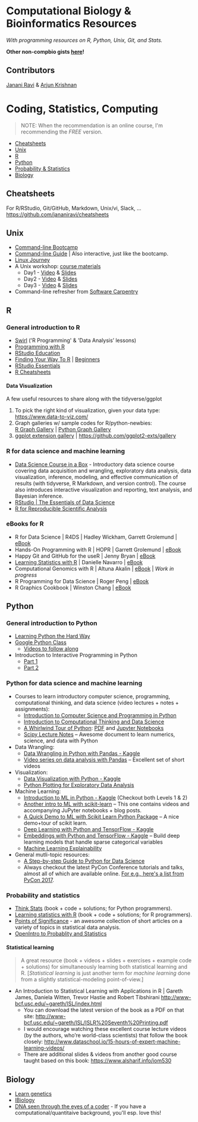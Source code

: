 # Computational Biology & Bioinformatics Resources
_With programming resources on R, Python, Unix, Git, and Stats._

**Other non-compbio gists [here](https://gist.github.com/jananiravi)!**

## Contributors
[Janani Ravi](https://github.com/jananiravi) & [Arjun Krishnan](https://github.com/krishnanlab)

# Coding, Statistics, Computing

> NOTE: When the recommendation is an online course, I'm recommending the *FREE* version.

* [Cheatsheets](#cheatsheets)
* [Unix](#unix)
* [R](#r)
* [Python](#python)
* [Probability & Statistics](#probability-and-statisitcs)
* [Biology](#biology)

## Cheatsheets
For R/RStudio, Git/GitHub, Markdown, Unix/vi, Slack, … <br>
https://github.com/jananiravi/cheatsheets 

## Unix
* [Command-line Bootcamp](http://rik.smith-unna.com/command_line_bootcamp/)
* [Command-line Guide](http://commandline.guide/) | Also interactive, just like the bootcamp.
* [Linux Journey](https://linuxjourney.com)
* A Unix workshop: [course materials](https://www.dropbox.com/s/1ltlyhtdbccymep/w1-files.zip?dl=0)
    * Day1 - [Video](https://www.youtube.com/watch?v=liC5uM8czyo) & [Slides](https://www.dropbox.com/s/ggv7ijwateim7zt/day1_Unix.pdf?dl=0)
    * Day2 - [Video](https://www.youtube.com/watch?v=ArbOG6YpakU) & [Slides](https://www.dropbox.com/s/xorsuvk1cugiyw8/day2_Unix.pdf?dl=0)
    * Day3 - [Video](https://www.youtube.com/watch?v=PHmfgIuOMFQ) & [Slides](https://www.dropbox.com/s/88wu7svvfur8upw/day3_Unix.pdf?dl=0)
* Command-line refresher from [Software Carpentry](http://swcarpentry.github.io/shell-novice/)

## R
### General introduction to R
* [Swirl](http://swirlstats.com) ('R Programming' & 'Data Analysis’ lessons)
* [Programming with R](http://swcarpentry.github.io/r-novice-inflammation/)
* [RStudio Education](https://education.rstudio.com/)
* [Finding Your Way To R](https://education.rstudio.com/learn/) | [Beginners](https://education.rstudio.com/learn/beginner/)
* [RStudio Essentials](https://resources.rstudio.com/)
* [R Cheatsheets](https://www.rstudio.com/resources/cheatsheets/)

#### Data Visualization
A few useful resources to share along with the tidyverse/ggplot
1. To pick the right kind of visualization, given your data type:
https://www.data-to-viz.com/ 
2. Graph galleries w/ sample codes for R/python-newbies: <br>
[R Graph Gallery](https://www.r-graph-gallery.com/) | [Python Graph Gallery](https://python-graph-gallery.com/)
3. [ggplot extension gallery](https://www.ggplot2-exts.org/gallery/) | https://github.com/ggplot2-exts/gallery 

### R for data science and machine learning
* [Data Science Course in a Box](https://datasciencebox.org/) - Introductory data science course covering data acquisition and wrangling, exploratory data analysis, data visualization, inference, modeling, and effective communication of results (with tidyverse, R Markdown, and version control). The course also introduces interactive visualization and reporting, text analysis, and Bayesian inference.
* [RStudio | The Essentials of Data Science](https://resources.rstudio.com/the-essentials-of-data-science)
* [R for Reproducible Scientific Analysis](http://swcarpentry.github.io/r-novice-gapminder/)

### eBooks for R
* R for Data Science | R4DS | Hadley Wickham, Garrett Grolemund |
[eBook](https://r4ds.had.co.nz/)
* Hands-On Programming with R | HOPR | Garrett Grolemund |
[eBook](https://rstudio-education.github.io/hopr/)
* Happy Git and GitHub for the useR | Jenny Bryan |
[eBook](https://happygitwithr.com/)
* [Learning Statistics with R](https://learningstatisticswithr.com/) | Danielle Navarro |
[eBook](https://learningstatisticswithr.com/book/)
* Computational Genomics with R | Altuna Akalin |
[eBook](http://compgenomr.github.io/book/) | _Work in progress_
* R Programming for Data Science | Roger Peng |
[eBook](https://leanpub.com/rprogramming)
* R Graphics Cookbook | Winston Chang |
[eBook](https://r-graphics.org/)

## Python

### General introduction to Python
* [Learning Python the Hard Way](https://learnpythonthehardway.org/book/)
* [Google Python Class](https://developers.google.com/edu/python/)
    * [Videos to follow along](https://www.youtube.com/playlist?list=PLfZeRfzhgQzTMgwFVezQbnpc1ck0I6CQl)
* Introduction to Interactive Programming in Python
    * [Part 1](https://www.coursera.org/learn/interactive-python-1)
    * [Part 2](https://www.coursera.org/learn/interactive-python-2)

### Python for data science and machine learning
* Courses to learn introductory computer science, programming, computational thinking, and data science  (video lectures + notes + assignments):
    * [Introduction to Computer Science and Programming in Python](https://ocw.mit.edu/courses/electrical-engineering-and-computer-science/6-0001-introduction-to-computer-science-and-programming-in-python-fall-2016/)
    * [Introduction to Computational Thinking and Data Science](https://ocw.mit.edu/courses/electrical-engineering-and-computer-science/6-0002-introduction-to-computational-thinking-and-data-science-fall-2016/)
    * [A Whirlwind Tour of Python](https://jakevdp.github.io/WhirlwindTourOfPython/): [PDF](http://www.oreilly.com/programming/free/files/a-whirlwind-tour-of-python.pdf) and [Jupyter Notebooks](https://github.com/jakevdp/WhirlwindTourOfPython)
    * [Scipy Lecture Notes](http://www.scipy-lectures.org/) – Awesome document to learn numerics, science, and data with Python
* Data Wrangling:
   * [Data Wrangling in Python with Pandas - Kaggle](https://www.kaggle.com/learn/pandas)
   * [Video series on data analysis with Pandas](https://www.dataschool.io/easier-data-analysis-with-pandas/) – Excellent set of short videos
* Visualization:
   * [Data Visualization with Python - Kaggle](https://www.kaggle.com/learn/data-visualisation)
   * [Python Plotting for Exploratory Data Analysis](http://pythonplot.com/)
* Machine Learning:
   * [Introduction to ML in Python - Kaggle](https://www.kaggle.com/learn/machine-learning) (Checkout both Levels 1 & 2)
   * [Another intro to ML with scikit-learn](https://www.dataschool.io/machine-learning-with-scikit-learn/) – This one contains videos and accompanying JuPyter notebooks + blog posts.
   * [A Quick Demo to ML with Scikit Learn Python Package](https://github.com/mmmayo13/scikit-learn-classifiers/blob/master/sklearn-classifiers-tutorial.ipynb) – A nice demo+tour of scikit learn.
   * [Deep Learning with Python and TensorFlow - Kaggle](https://www.kaggle.com/learn/deep-learning)
   * [Embeddings with Python and TensorFlow - Kaggle](https://www.kaggle.com/learn/embeddings) – Build deep learning models that handle sparse categorical variables
   * [Machine Learning Explainability](https://www.kaggle.com/learn/machine-learning-explainability)
* General mutli-topic resources:
   * [A Step-by-step Guide to Python for Data Science](http://www.dataschool.io/launch-your-data-science-career-with-python/)
   * Always checkout the latest PyCon Conference tutorials and talks, almost all of which are available online. [For e.g., here's a list from PyCon 2017](https://krishnanlab.slack.com/files/arjunkrish/F5MEK7GAK/Python_Videos_of_Interest_to_Lab).

### Probability and statistics
* [Think Stats](https://greenteapress.com/wp/think-stats-2e/) (book + code + solutions; for Python programmers).
* [Learning statistics with R](https://learningstatisticswithr.com/book/) (book + code + solutions; for R programmers).
* [Points of Significance](https://www.nature.com/collections/qghhqm/pointsofsignificance) - an awesome collection of short articles on a variety of topics in statistical data analysis.
* [OpenIntro to Probablity and Statistics](https://www.openintro.org/stat/textbook.php?stat_book=os)

#### Statistical learning
> A great resource (book + videos + slides + exercises + example code + solutions) for simultaneously learning both statistical learning and R. [_Statistical learning_ is just another term for _machine learning_ done from a slightly statistical-modeling point-of-view.]  
* An Introduction to Statistical Learning with Applications in R | Gareth James, Daniela Witten, Trevor Hastie and Robert Tibshirani
http://www-bcf.usc.edu/~gareth/ISL/index.html
    * You can download the latest version of the book as a PDF on that site: http://www-bcf.usc.edu/~gareth/ISL/ISLR%20Seventh%20Printing.pdf
    * I would encourage watching these excellent course lecture videos (by the authors, who’re world-class scientists) that follow the book closely: http://www.dataschool.io/15-hours-of-expert-machine-learning-videos/
    * There are additional slides & videos from another good course taught based on this book: https://www.alsharif.info/iom530

## Biology
* [Learn genetics](https://learn.genetics.utah.edu/)
* [IBiology](https://www.ibiology.org/biology-videos/)
* [DNA seen through the eyes of a coder](https://ds9a.nl/amazing-dna/) - If you have a computational/quantitaive background, you'll esp. love this!
